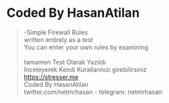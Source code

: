 # Coded By HasanAtilan

> -Simple Firewall Rules <br/>
> written entirely as a test <br/>
> You can enter your own rules by examining <br/><br/>
> tamamen Test Olarak Yazıldı <br/>
> İnceleyerek Kendi Kurallarınızı girebilirsiniz <br/>
> https://stresser.me <br/> 
> Coded By HasanAtilan <br/>
> twitter.com/netmrhasan - telegram: netmrhasan <br/>
